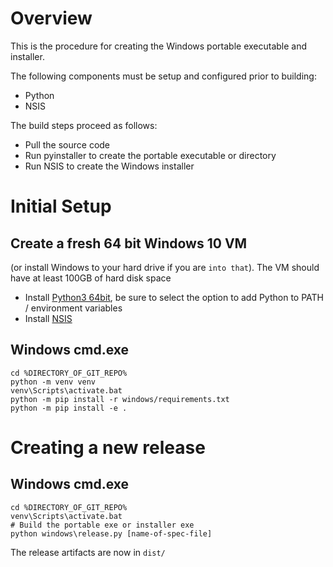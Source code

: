# Overview
This is the procedure for creating the Windows portable executable and
installer.

The following components must be setup and configured prior to building:
- Python
- NSIS

The build steps proceed as follows:
- Pull the source code
- Run pyinstaller to create the portable executable or directory
- Run NSIS to create the Windows installer

# Initial Setup
## Create a fresh 64 bit Windows 10 VM
(or install Windows to your hard drive if you are `into that`).
The VM should have at least 100GB of hard disk space

- Install [Python3 64bit](https://www.python.org/downloads/windows/), be sure
  to select the option to add Python to PATH / environment variables
- Install [NSIS](https://nsis.sourceforge.io/Download)

## Windows cmd.exe
```
cd %DIRECTORY_OF_GIT_REPO%
python -m venv venv
venv\Scripts\activate.bat
python -m pip install -r windows/requirements.txt
python -m pip install -e .
```

# Creating a new release
## Windows cmd.exe
```
cd %DIRECTORY_OF_GIT_REPO%
venv\Scripts\activate.bat
# Build the portable exe or installer exe
python windows\release.py [name-of-spec-file]
```

The release artifacts are now in `dist/`

